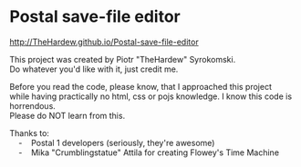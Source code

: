 # Postal save-file editor
  
http://TheHardew.github.io/Postal-save-file-editor  
  
This project was created by Piotr "TheHardew" Syrokomski.  
Do whatever you'd like with it, just credit me.  

Before you read the code, please know, that I approached this project  
while having practically no html, css or pojs knowledge. I know this code is horrendous.  
Please do NOT learn from this.  
  
Thanks to:  
    -    Postal 1 developers (seriously, they're awesome)  
    -    Mika "Crumblingstatue" Attila for creating Flowey's Time Machine
